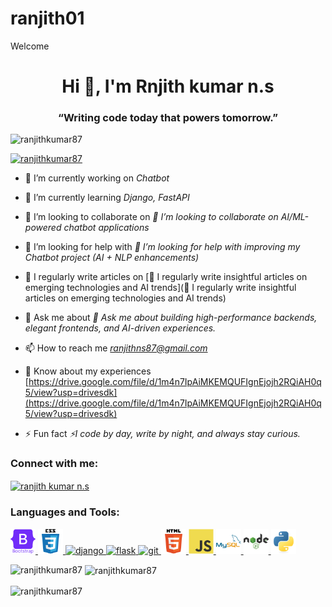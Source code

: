 # ranjith01
Welcome
<h1 align="center">Hi 👋, I'm Rnjith kumar n.s</h1>
<h3 align="center">“Writing code today that powers tomorrow.”</h3>

<p align="left"> <img src="https://komarev.com/ghpvc/?username=ranjithkumar87&label=Profile%20views&color=0e75b6&style=flat" alt="ranjithkumar87" /> </p>

<p align="left"> <a href="https://github.com/ryo-ma/github-profile-trophy"><img src="https://github-profile-trophy.vercel.app/?username=ranjithkumar87" alt="ranjithkumar87" /></a> </p>

- 🔭 I’m currently working on *Chatbot*

- 🌱 I’m currently learning *Django, FastAPI*

- 👯 I’m looking to collaborate on *👯 I’m looking to collaborate on AI/ML-powered chatbot applications*

- 🤝 I’m looking for help with *🤝 I’m looking for help with improving my Chatbot project (AI + NLP enhancements)*

- 📝 I regularly write articles on [📝 I regularly write insightful articles on emerging technologies and AI trends](📝 I regularly write insightful articles on emerging technologies and AI trends)

- 💬 Ask me about *💬 Ask me about building high-performance backends, elegant frontends, and AI-driven experiences.*

- 📫 How to reach me *ranjithns87@gmail.com*

- 📄 Know about my experiences [https://drive.google.com/file/d/1m4n7IpAiMKEMQUFIgnEjojh2RQiAH0q5/view?usp=drivesdk](https://drive.google.com/file/d/1m4n7IpAiMKEMQUFIgnEjojh2RQiAH0q5/view?usp=drivesdk)

- ⚡ Fun fact *⚡I code by day, write by night, and always stay curious.*

<h3 align="left">Connect with me:</h3>
<p align="left">
<a href="https://linkedin.com/in/ranjith kumar n.s" target="blank"><img align="center" src="https://raw.githubusercontent.com/rahuldkjain/github-profile-readme-generator/master/src/images/icons/Social/linked-in-alt.svg" alt="ranjith kumar n.s" height="30" width="40" /></a>
</p>

<h3 align="left">Languages and Tools:</h3>
<p align="left"> <a href="https://getbootstrap.com" target="_blank" rel="noreferrer"> <img src="https://raw.githubusercontent.com/devicons/devicon/master/icons/bootstrap/bootstrap-plain-wordmark.svg" alt="bootstrap" width="40" height="40"/> </a> <a href="https://www.w3schools.com/css/" target="_blank" rel="noreferrer"> <img src="https://raw.githubusercontent.com/devicons/devicon/master/icons/css3/css3-original-wordmark.svg" alt="css3" width="40" height="40"/> </a> <a href="https://www.djangoproject.com/" target="_blank" rel="noreferrer"> <img src="https://cdn.worldvectorlogo.com/logos/django.svg" alt="django" width="40" height="40"/> </a> <a href="https://flask.palletsprojects.com/" target="_blank" rel="noreferrer"> <img src="https://www.vectorlogo.zone/logos/pocoo_flask/pocoo_flask-icon.svg" alt="flask" width="40" height="40"/> </a> <a href="https://git-scm.com/" target="_blank" rel="noreferrer"> <img src="https://www.vectorlogo.zone/logos/git-scm/git-scm-icon.svg" alt="git" width="40" height="40"/> </a> <a href="https://www.w3.org/html/" target="_blank" rel="noreferrer"> <img src="https://raw.githubusercontent.com/devicons/devicon/master/icons/html5/html5-original-wordmark.svg" alt="html5" width="40" height="40"/> </a> <a href="https://developer.mozilla.org/en-US/docs/Web/JavaScript" target="_blank" rel="noreferrer"> <img src="https://raw.githubusercontent.com/devicons/devicon/master/icons/javascript/javascript-original.svg" alt="javascript" width="40" height="40"/> </a> <a href="https://www.mysql.com/" target="_blank" rel="noreferrer"> <img src="https://raw.githubusercontent.com/devicons/devicon/master/icons/mysql/mysql-original-wordmark.svg" alt="mysql" width="40" height="40"/> </a> <a href="https://nodejs.org" target="_blank" rel="noreferrer"> <img src="https://raw.githubusercontent.com/devicons/devicon/master/icons/nodejs/nodejs-original-wordmark.svg" alt="nodejs" width="40" height="40"/> </a> <a href="https://www.python.org" target="_blank" rel="noreferrer"> <img src="https://raw.githubusercontent.com/devicons/devicon/master/icons/python/python-original.svg" alt="python" width="40" height="40"/> </a> </p>

<p><img align="left" src="https://github-readme-stats.vercel.app/api/top-langs?username=ranjithkumar87&show_icons=true&locale=en&layout=compact" alt="ranjithkumar87" /></p>

<p>&nbsp;<img align="center" src="https://github-readme-stats.vercel.app/api?username=ranjithkumar87&show_icons=true&locale=en" alt="ranjithkumar87" /></p>

<p><img align="center" src="https://github-readme-streak-stats.herokuapp.com/?user=ranjithkumar87&" alt="ranjithkumar87" /></p>
